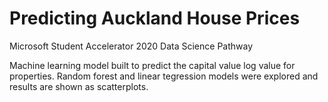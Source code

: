 # Predicting Auckland House Prices
Microsoft Student Accelerator 2020 Data Science Pathway 

Machine learning model built to predict the capital value log value for properties. Random forest and linear tegression models were explored and results are shown as scatterplots.
